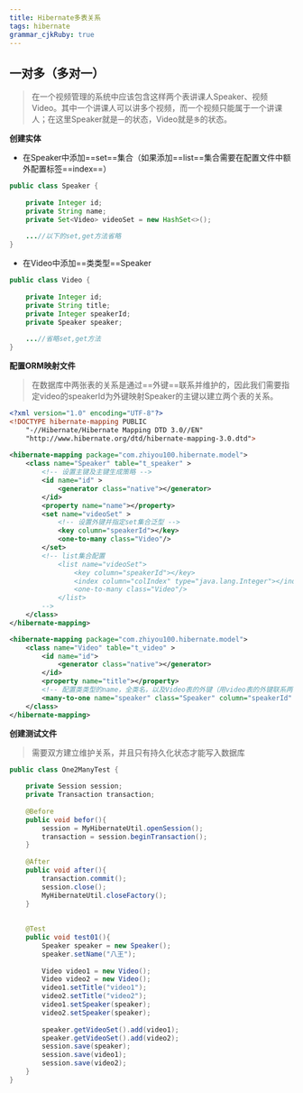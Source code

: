 ```yaml
---
title: Hibernate多表关系 
tags: hibernate
grammar_cjkRuby: true
---
```

## 一对多（多对一）

> 在一个视频管理的系统中应该包含这样两个表讲课人Speaker、视频Video。其中一个讲课人可以讲多个视频，而一个视频只能属于一个讲课人；在这里Speaker就是`一`的状态，Video就是`多`的状态。

**创建实体**

 - 在Speaker中添加==set==集合（如果添加==list==集合需要在配置文件中额外配置标签==index==）
 
``` java
public class Speaker {
	
	private Integer id;
	private String name;
	private Set<Video> videoSet = new HashSet<>();
	
	...//以下的set,get方法省略
}
```
 - 在Video中添加==类类型==Speaker
 

``` java
public class Video {
	
	private Integer id;
	private String title;
	private Integer speakerId;
	private Speaker speaker;
	
	...//省略set,get方法
}
```
**配置ORM映射文件**

> 在数据库中两张表的关系是通过==外键==联系并维护的，因此我们需要指定video的speakerId为外键映射Speaker的主键以建立两个表的关系。

``` xml
<?xml version="1.0" encoding="UTF-8"?>
<!DOCTYPE hibernate-mapping PUBLIC 
    "-//Hibernate/Hibernate Mapping DTD 3.0//EN"
    "http://www.hibernate.org/dtd/hibernate-mapping-3.0.dtd">
    
<hibernate-mapping package="com.zhiyou100.hibernate.model">
	<class name="Speaker" table="t_speaker" >
		<!-- 设置主键及主键生成策略 -->
		<id name="id" >
			<generator class="native"></generator>
		</id>
		<property name="name"></property>
		<set name="videoSet" >
			<!-- 设置外键并指定set集合泛型 -->
			<key column="speakerId"></key>
			<one-to-many class="Video"/>
		</set>
		<!-- list集合配置
			<list name="videoSet">
				<key column="speakerId"></key>
				<index column="colIndex" type="java.lang.Integer"></index>
				<one-to-many class="Video"/>
			</list>
		-->
	</class>
</hibernate-mapping>
```
``` xml
<hibernate-mapping package="com.zhiyou100.hibernate.model">
	<class name="Video" table="t_video" >
		<id name="id">
			<generator class="native"></generator>
		</id>
		<property name="title"></property>
		<!-- 配置类类型的name，全类名，以及Video表的外键（用video表的外键联系两个表） -->
		<many-to-one name="speaker" class="Speaker" column="speakerId"  ></many-to-one>
	</class>
</hibernate-mapping>
```
**创建测试文件**

> 需要双方建立维护关系，并且只有持久化状态才能写入数据库

``` java
public class One2ManyTest {
	
	private Session session;
	private Transaction transaction;
	
	@Before
	public void befor(){
		session = MyHibernateUtil.openSession();
		transaction = session.beginTransaction();
	}
	
	@After
	public void after(){
		transaction.commit();
		session.close();
		MyHibernateUtil.closeFactory();
	}
	
	
	@Test
	public void test01(){
		Speaker speaker = new Speaker();
		speaker.setName("八王");
		
		Video video1 = new Video();
		Video video2 = new Video();
		video1.setTitle("video1");
		video2.setTitle("video2");
		video1.setSpeaker(speaker);
		video2.setSpeaker(speaker);
		
		speaker.getVideoSet().add(video1);
		speaker.getVideoSet().add(video2);
		session.save(speaker);
		session.save(video1);
		session.save(video2);
	}
}
```
